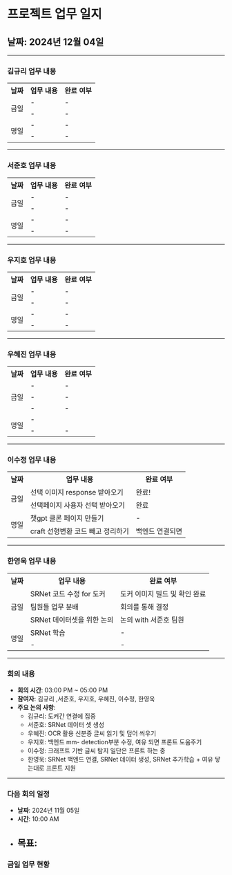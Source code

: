 # 프로젝트 업무 일지

## 날짜: 2024년 12월 04일

---

### 김규리 업무 내용

<div align="center">

<table>
  <tr>
    <th>날짜</th>
    <th>업무 내용</th>
    <th>완료 여부</th>
  </tr>
  <tr>
    <td rowspan="2">금일</td>
    <td>-</td>
    <td>-</td>
  </tr>
  <tr>
    <td>-</td>
    <td>-</td>
  </tr>
  <tr>
    <td rowspan="2">명일</td>
    <td>-</td>
    <td>-</td>
  </tr>
  <tr>
    <td>-</td>
    <td>-</td>
  </tr>
</table>

</div>

---

### 서준호 업무 내용

<div align="center">

<table>
  <tr>
    <th>날짜</th>
    <th>업무 내용</th>
    <th>완료 여부</th>
  </tr>
  <tr>
    <td rowspan="2">금일</td>
    <td>-</td>
    <td>-</td>
  </tr>
  <tr>
    <td>-</td>
    <td>-</td>
  </tr>
  <tr>
    <td rowspan="2">명일</td>
    <td>-</td>
    <td>-</td>
  </tr>
  <tr>
    <td>-</td>
    <td>-</td>
  </tr>
</table>

</div>

---

### 우지호 업무 내용

<div align="center">

<table>
  <tr>
    <th>날짜</th>
    <th>업무 내용</th>
    <th>완료 여부</th>
  </tr>
  <tr>
    <td rowspan="2">금일</td>
    <td>-</td>
    <td>-</td>
  </tr>
  <tr>
    <td>-</td>
    <td>-</td>
  </tr>
  <tr>
    <td rowspan="2">명일</td>
    <td>-</td>
    <td>-</td>
  </tr>
  <tr>
    <td>-</td>
    <td>-</td>
  </tr>
</table>

</div>

---

### 우혜진 업무 내용

<div align="center">

<table>
  <tr>
    <th>날짜</th>
    <th>업무 내용</th>
    <th>완료 여부</th>
  </tr>
  <tr>
    <td rowspan="3">금일</td>
    <td>-</td>
    <td>-</td>
  </tr>
  <tr>
    <td>-</td>
    <td>-</td>
  </tr>
  <tr>
    <td>-</td>
    <td>-</td>
  </tr>
  <tr>
    <td rowspan="2">명일</td>
    <td>-</td>
    <td></td>
  </tr>
  <tr>
    <td>-</td>
    <td>-</td>
  </tr>
</table>

</div>

---

### 이수정 업무 내용

<div align="center">

<table>
  <tr>
    <th>날짜</th>
    <th>업무 내용</th>
    <th>완료 여부</th>
  </tr>
  <tr>
    <td rowspan="2">금일</td>
    <td>선택 이미지 response 받아오기</td>
    <td>완료!</td>
  </tr>
  <tr>
    <td>선택페이지 사용자 선택 받아오기</td>
    <td>완료</td>
  </tr>
  <tr>
    <td rowspan="2">명일</td>
    <td>챗gpt 클론 페이지 만들기</td>
    <td>-</td>
  </tr>
  <tr>
    <td>craft 선형변환 코드 빼고 정리하기</td>
    <td>백엔드 연결되면</td>
  </tr>
</table>

</div>

---

### 한영욱 업무 내용

<div align="center">

<table>
  <tr>
    <th>날짜</th>
    <th>업무 내용</th>
    <th>완료 여부</th>
  </tr>
  <tr>
    <td rowspan="3">금일</td>
    <td>SRNet 코드 수정 for 도커</td>
    <td>도커 이미지 빌드 및 확인 완료</td>
  </tr>
  <tr>
    <td>팀원들 업무 분배</td>
    <td>회의를 통해 결정</td>
  </tr>
  <tr>
    <td>SRNet 데이터셋을 위한 논의</td>
    <td>논의 with 서준호 팀원</td>
  </tr>
  <tr>
    <td rowspan="2">명일</td>
    <td>SRNet 학습</td>
    <td>-</td>
  </tr>
  <tr>
    <td>-</td>
    <td>-</td>
  </tr>
</table>

</div>

---

### 회의 내용

- **회의 시간**: 03:00 PM ~ 05:00 PM
- **참여자**: 김규리 ,서준호, 우지호, 우혜진, 이수정, 한영욱
- **주요 논의 사항**:
  - 김규리: 도커간 연결에 집중
  - 서준호: SRNet 데이터 셋 생성
  - 우혜진: OCR 활용 신분증 글씨 읽기 및 덮어 씌우기
  - 우지호: 백엔드 mm- detection부분 수정, 여유 되면 프론트 도움주기
  - 이수정: 크래프트 기반 글씨 탐지 일단은 프론트 하는 중
  - 한영욱: SRNet 백엔드 연결, SRNet 데이터 생성, SRNet 추가학습 + 여유 닿는대로 프론트 지원

---

### 다음 회의 일정

- **날짜**: 2024년 11월 05일
- **시간**: 10:00 AM
- **목표**:
  - 


### 금일 업무 현황

